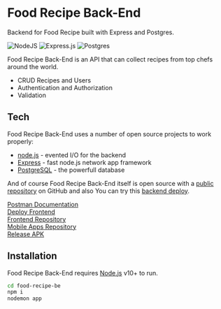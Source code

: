 # Food Recipe Back-End

Backend for Food Recipe built with Express and Postgres.

![NodeJS](https://img.shields.io/badge/node.js-6DA55F?style=for-the-badge&logo=node.js&logoColor=white) ![Express.js](https://img.shields.io/badge/express.js-%23404d59.svg?style=for-the-badge&logo=express&logoColor=%2361DAFB) ![Postgres](https://img.shields.io/badge/postgres-%23316192.svg?style=for-the-badge&logo=postgresql&logoColor=white)

Food Recipe Back-End is an API that can collect recipes from top chefs around the world.

- CRUD Recipes and Users
- Authentication and Authorization
- Validation

## Tech

Food Recipe Back-End uses a number of open source projects to work properly:

- [node.js](https://nodejs.org/) - evented I/O for the backend
- [Express](https://expressjs.com/) - fast node.js network app framework
- [PostgreSQL](https://www.postgresql.org/) - the powerfull database

And of course Food Recipe Back-End itself is open source with a [public repository](https://github.com/alkarim99/food-recipe-be) on GitHub and also You can try this [backend deploy](https://food-recipe-be-nine.vercel.app/).

[Postman Documentation](https://documenter.getpostman.com/view/20247883/2s9XxzuYUo) <br>
[Deploy Frontend](https://food-recipe-fe-react.vercel.app/) <br>
[Frontend Repository](https://github.com/alkarim99/food-recipe-fe-react) <br>
[Mobile Apps Repository](https://github.com/alkarim99/food-recipe-apps) <br>
[Release APK](https://github.com/alkarim99/food-recipe-apps/releases)

## Installation

Food Recipe Back-End requires [Node.js](https://nodejs.org/) v10+ to run.

```sh
cd food-recipe-be
npm i
nodemon app
```
